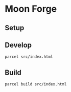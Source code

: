 # Moon Forge

## Setup

## Develop

```
parcel src/index.html
```

## Build

```
parcel build src/index.html
```
